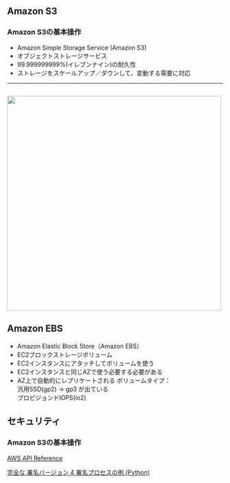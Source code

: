 ## Amazon S3
### Amazon S3の基本操作
- Amazon Simple Storage Service (Amazon S3)
- オブジェクトストレージサービス
- 99.999999999%(イレブンナイン)の耐久性
- ストレージをスケールアップ／ダウンして、変動する需要に対応
---
<img src="20210507.jpg" width="500"><br />
---

## Amazon EBS
- Amazon Elastic Block Store（Amazon EBS）
- EC2ブロックストレージボリューム
- EC2インスタンスにアタッチしてボリュームを使う
- EC2インスタンスと同じAZで使う必要する必要がある
- AZ上で自動的にレプリケートされる
ボリュームタイプ：<br />
汎用SSD(gp2) → gp3 が出ている<br />
プロピジョンドIOPS(io2)<br />

 



## セキュリティ
### Amazon S3の基本操作


[AWS API Reference](https://docs.aws.amazon.com/AWSEC2/latest/APIReference/Welcome.html "AWS API Reference")

[完全な 署名バージョン 4 署名プロセスの例 (Python)](https://docs.aws.amazon.com/ja_jp/general/latest/gr/sigv4-signed-request-examples.html "完全な 署名バージョン 4 署名プロセスの例 (Python)")

